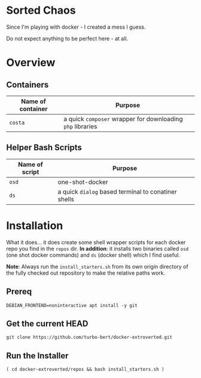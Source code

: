 # Sorted Chaos

Since I'm playing with docker - I created a mess I guess.

Do not expect anything to be perfect here - at all.

# Overview

## Containers

| Name of container | Purpose                                                          |
| ----------------- | ---------------------------------------------------------------- |
| `costa`           | a quick `composer` wrapper for downloading `php` libraries |

## Helper Bash Scripts

| Name of script | Purpose                                                          |
| ----------------- | ---------------------------------------------------------------- |
| `osd`               | one-shot-docker |
| `ds`               | a quick `dialog` based terminal to conatiner shells |

# Installation

What it does... it does create some shell wrapper scripts for each docker repo you find in the `repos` dir. __In addition__: it installs two binaries called `osd` (one shot docker commands) and `ds` (docker shell) which I find useful.

__Note__: Always run the `install_starters.sh` from its own origin directory of the fully checked out repository to make the relative paths work.

## Prereq

    DEBIAN_FRONTEND=noninteractive apt install -y git

## Get the current HEAD

    git clone https://github.com/turbo-bert/docker-extroverted.git

## Run the Installer

    ( cd docker-extroverted/repos && bash install_starters.sh )
